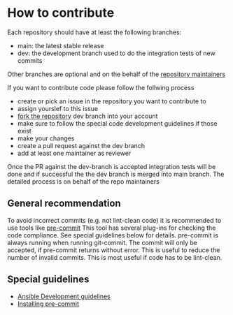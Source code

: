 # How to contribute

Each repository should have at least the following branches:

 - main: the latest stable release
 - dev: the development branch used to do the integration tests of new commits
  
Other branches are optional and on the behalf of the [repository maintainers](../01_projects_overview.md)

If you want to contribute code please follow the follwing process

- create or pick an issue in the repository you want to contribute to
- assign yourslef to this issue
- [fork the repository](__create_a_fork.md) dev branch into your account
- make sure to follow the special code development guidelines if those exist
- make your changes
- create a pull request against the dev branch
- add at least one maintainer as reviewer

Once the PR against the dev-branch is accepted integration tests will be done and if successful the the dev branch is merged into main branch. 
The detailed process is on behalf of the repo maintainers

## General recommendation

To avoid incorrect commits (e.g. not lint-clean code) it is recommended to use tools like [pre-commit](https://pre-commit.com)
This tool has several plug-ins for checking the code compliance. See special guidelines below for details.
pre-commit is always running when running git-commit. The commit will only be accepted, if pre-commit returns without error. This is useful to reduce the number of invalid commits. 
This is most useful if code has to be lint-clean.

## Special guidelines

- [Ansible Development guidelines](__ansible_dev_guidelines.md)
- [Installing pre-commit](__install_pre_commit.md)
